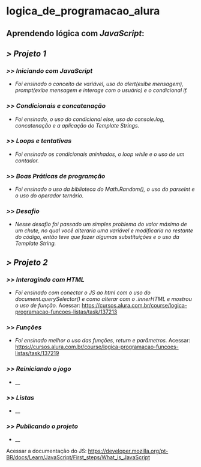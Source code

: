 # logica_de_programacao_alura
## Aprendendo lógica com *JavaScript*:
## *> Projeto 1*
### *>> Iniciando com JavaScript*
* _Foi ensinado o conceito de variável, uso do alert(exibe mensagem), prompt(exibe mensagem e interage com o usuário) e o condicional if._
### *>> Condicionais e concatenação*
* _Foi ensinado, o uso do condicional else, uso do console.log, concatenação e a aplicação do Template Strings._
### *>> Loops e tentativas*
* _Foi ensinado os condicionais aninhados, o loop while e o uso de um contador._
### *>> Boas Práticas de programção*
* _Foi ensinado o uso da biblioteca do Math.Random(), o uso do parseInt e o uso do operador ternário._
### *>> Desafio*
* _Nesse desafio foi passado um simples problema do valor máximo de um chute, no qual você alteraria uma variável e modificaria no restante do código, então teve que fazer algumas substituições e o uso da Template String._
## *> Projeto 2*
### *>> Interagindo com HTML*
* _Foi ensinado com conectar o JS ao html com o uso do document.querySelector() e como alterar com o .innerHTML e mostrou o uso de função._
Acessar: https://cursos.alura.com.br/course/logica-programacao-funcoes-listas/task/137213
### *>> Funções*
* _Foi ensinado melhor o uso das funções, return e parâmetros._
Acessar: https://cursos.alura.com.br/course/logica-programacao-funcoes-listas/task/137219
### *>> Reiniciando o jogo*
* __
### *>> Listas*
* __
### *>> Publicando o projeto*
* __

Acessar a documentação do JS: https://developer.mozilla.org/pt-BR/docs/Learn/JavaScript/First_steps/What_is_JavaScript